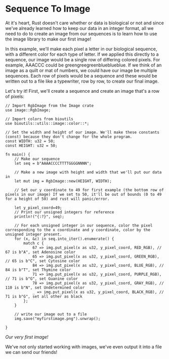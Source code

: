 # Sequence To Image

At it's heart, Rust doesn't care whether or data is biological or not and since we've already learned how to keep our data in an integer format, all we need to do to create an image from our sequences is to learn how to use the image library to make our first image!

In this example, we'll make each pixel a letter in our biological sequence, with a different color for each type of letter. If we applied this directly to a sequence, our image would be a single row of differing colored pixels. For example, AAACCC could be greengreegreenblueblueblue. If we think of an image as a quilt or mat of numbers, we could have our image be multiple sequences. Each row of pixels would be a sequence and these would be written out to a file like a typewriter, row by row, to create our final image.

Let's try it! First, we'll create a sequence and create an image that's a row of pixels:

```
// Import RgbImage from the Image crate
use image::RgbImage;

// Import colors from bioutils
use bioutils::utils::image::color::*;

// Set the width and height of our image. We'll make these constants (const) because they don't change for the whole program. 
const WIDTH: u32 = 50;
const HEIGHT: u32 = 50;

fn main() {
    // Make our sequence
    let seq = b"AAAACCCCTTTTGGGGNNNN";

    // Make a new image with height and width that we'll put our data in
    let mut img = RgbImage::new(HEIGHT, WIDTH); 

    // Set our y coordinate to 49 for first example (the bottom row of pixels in our image) If we set to 50, it'll be out of bounds (0 to 49 for a height of 50) and rust will panic/error.
    
    let y_pixel_coord=49; 
    // Print our unsigned integers for reference
    println!("{:?}", seq); 

    // For each unsigned integer in our sequence, color the pixel corresponding to the x coordinate and y coordinate, color by the unsigned integer present.
    for (x, &c) in seq.into_iter().enumerate() { 
        match c {
            67 => img.put_pixel(x as u32, y_pixel_coord, RED_RGB), // 67 is b"A", set Adenosine color
            65 => img.put_pixel(x as u32, y_pixel_coord, GREEN_RGB), // 65 is b"C", set Cytosine color
            84 => img.put_pixel(x as u32, y_pixel_coord, BLUE_RGB), // 84 is b"T", set Thymine color
            71 => img.put_pixel(x as u32, y_pixel_coord, PURPLE_RGB), // 71 is b"G", set Guanine color
            78 => img.put_pixel(x as u32, y_pixel_coord, GRAY_RGB), // 110 is b"N", set Undetermined color
            _ => img.put_pixel(x as u32, y_pixel_coord, BLACK_RGB), // 71 is b"G", set all other as black
        };
    }

    // write our image out to a file
    img.save("myfirstimage.png").unwrap();

}
```


*Our very first image!*

We've not only started working with images, we've even output it into a file we can send our friends!

